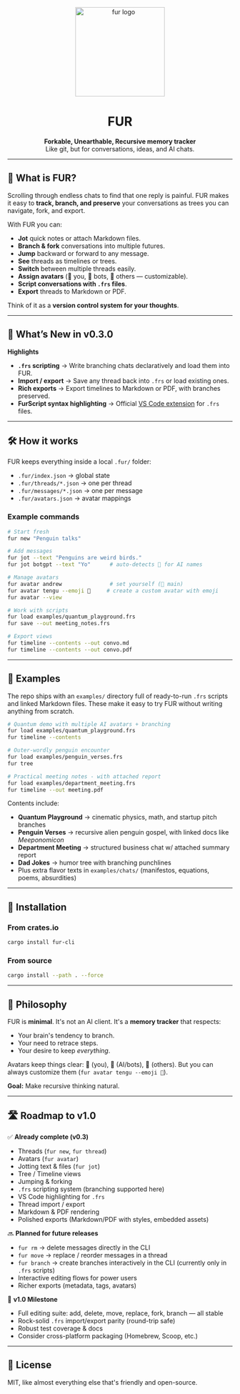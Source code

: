 <!-- LOGO -->
<p align="center">
  <img src="https://github.com/user-attachments/assets/c3582cb8-c1cc-41ab-9ed1-f8fbde4d8c21" width="200" alt="fur logo"/>
</p>

<h1 align="center">FUR</h1>
<p align="center">
  <strong>Forkable, Unearthable, Recursive memory tracker</strong><br/>
Like git, but for conversations, ideas, and AI chats.
</p>



---

## 🤔 What is FUR?

Scrolling through endless chats to find that one reply is painful.
FUR makes it easy to **track, branch, and preserve** your conversations as trees you can navigate, fork, and export.

With FUR you can:

* **Jot** quick notes or attach Markdown files.
* **Branch & fork** conversations into multiple futures.
* **Jump** backward or forward to any message.
* **See** threads as timelines or trees.
* **Switch** between multiple threads easily.
* **Assign avatars** (🦊 you, 🤖 bots, 👤 others — customizable).
* **Script conversations with `.frs` files**.
* **Export** threads to Markdown or PDF.

Think of it as a **version control system for your thoughts**.

---

## 🌟 What’s New in v0.3.0

**Highlights**

* **`.frs` scripting** → Write branching chats declaratively and load them into FUR.
* **Import / export** → Save any thread back into `.frs` or load existing ones.
* **Rich exports** → Export timelines to Markdown or PDF, with branches preserved.
* **FurScript syntax highlighting** → Official [VS Code extension](https://marketplace.visualstudio.com/items?itemName=andrewgarcia.fur-frs) for `.frs` files.

---

## 🛠 How it works

FUR keeps everything inside a local `.fur/` folder:

* `.fur/index.json` → global state
* `.fur/threads/*.json` → one per thread
* `.fur/messages/*.json` → one per message
* `.fur/avatars.json` → avatar mappings

### Example commands

```bash
# Start fresh
fur new "Penguin talks"

# Add messages
fur jot --text "Penguins are weird birds."
fur jot botgpt --text "Yo"      # auto-detects 🤖 for AI names

# Manage avatars
fur avatar andrew               # set yourself (🦊 main)
fur avatar tengu --emoji 👺     # create a custom avatar with emoji
fur avatar --view

# Work with scripts
fur load examples/quantum_playground.frs
fur save --out meeting_notes.frs

# Export views
fur timeline --contents --out convo.md
fur timeline --contents --out convo.pdf
```

---

## 📂 Examples

The repo ships with an `examples/` directory full of ready-to-run `.frs` scripts and linked Markdown files.
These make it easy to try FUR without writing anything from scratch.

```bash
# Quantum demo with multiple AI avatars + branching
fur load examples/quantum_playground.frs
fur timeline --contents

# Outer-wordly penguin encounter
fur load examples/penguin_verses.frs
fur tree

# Practical meeting notes - with attached report
fur load examples/department_meeting.frs
fur timeline --out meeting.pdf
```

Contents include:

* **Quantum Playground** → cinematic physics, math, and startup pitch branches
* **Penguin Verses** → recursive alien penguin gospel, with linked docs like *Meeponomicon*
* **Department Meeting** → structured business chat w/ attached summary report
* **Dad Jokes** → humor tree with branching punchlines
* Plus extra flavor texts in `examples/chats/` (manifestos, equations, poems, absurdities)

---

## 🚀 Installation

### From crates.io

```bash
cargo install fur-cli
```

### From source

```bash
cargo install --path . --force
```

---

## 🐾 Philosophy

FUR is **minimal**.
It's not an AI client. It's a **memory tracker** that respects:

* Your brain's tendency to branch.
* Your need to retrace steps.
* Your desire to keep *everything*.

Avatars keep things clear: 🦊 (you), 🤖 (AI/bots), 👤 (others). But you can always customize them (`fur avatar tengu --emoji 👺`).

**Goal:** Make recursive thinking natural.

---

## 🛣 Roadmap to v1.0

✅ **Already complete (v0.3)**

* Threads (`fur new`, `fur thread`)
* Avatars (`fur avatar`)
* Jotting text & files (`fur jot`)
* Tree / Timeline views
* Jumping & forking
* `.frs` scripting system (branching supported here)
* VS Code highlighting for `.frs`
* Thread import / export
* Markdown & PDF rendering
* Polished exports (Markdown/PDF with styles, embedded assets)

🔜 **Planned for future releases**

* `fur rm` → delete messages directly in the CLI
* `fur move` → replace / reorder messages in a thread
* `fur branch` → create branches interactively in the CLI (currently only in `.frs` scripts)
* Interactive editing flows for power users
* Richer exports (metadata, tags, avatars)

🎉 **v1.0 Milestone**

* Full editing suite: add, delete, move, replace, fork, branch — all stable
* Rock-solid `.frs` import/export parity (round-trip safe)
* Robust test coverage & docs
* Consider cross-platform packaging (Homebrew, Scoop, etc.)

---

## 📜 License

MIT, like almost everything else that's friendly and open-source.


